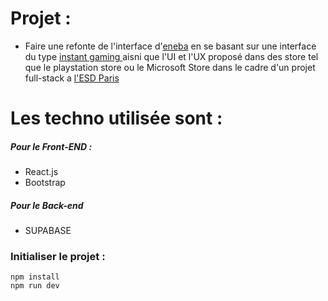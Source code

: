 # Projet :

- Faire une refonte de l'interface d'<a href ="https://www.eneba.com/fr/">eneba</a> en se basant sur une interface du type <a href="https://www.instant-gaming.com/fr/"> instant gaming </a> aisni que l'UI et l'UX proposé dans des store tel que le playstation store ou le Microsoft Store dans le cadre d'un projet full-stack a <a href="https://ecole-du-digital.com/">l'ESD Paris </a>

# Les techno utilisée sont :

##### Pour le Front-END :

- React.js
- Bootstrap

##### Pour le Back-end

- SUPABASE

### Initialiser le projet :

    npm install
    npm run dev
